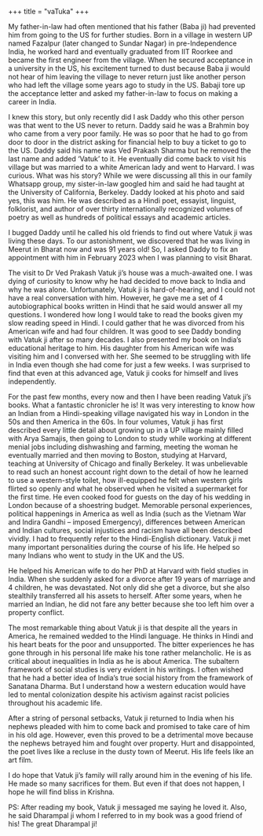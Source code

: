 +++
title = "vaTuka"
+++

My father-in-law had often mentioned that his father (Baba ji) had prevented him from going to the US for further studies. Born in a village in western UP named Fazalpur (later changed to Sundar Nagar) in pre-Independence India, he worked hard and eventually graduated from IIT Roorkee and became the first engineer from the village. When he secured acceptance in a university in the US, his excitement turned to dust because Baba ji would not hear of him leaving the village to never return just like another person who had left the village some years ago to study in the US. Babaji tore up the acceptance letter and asked my father-in-law to focus on making a career in India.

I knew this story, but only recently did I ask Daddy who this other person was that went to the US never to return. Daddy said he was a Brahmin boy who came from a very poor family. He was so poor that he had to go from door to door in the district asking for financial help to buy a ticket to go to the US. Daddy said his name was Ved Prakash Sharma but he removed the last name and added ‘Vatuk’ to it. He eventually did come back to visit his village but was married to a white American lady and went to Harvard. I was curious. What was his story? While we were discussing all this in our family Whatsapp group, my sister-in-law googled him and said he had taught at the University of California, Berkeley. Daddy looked at his photo and said yes, this was him. He was described as a Hindi poet, essayist, linguist, folklorist, and author of over thirty internationally recognized volumes of poetry as well as hundreds of political essays and academic articles.

I bugged Daddy until he called his old friends to find out where Vatuk ji was living these days. To our astonishment, we discovered that he was living in Meerut in Bharat now and was 91 years old! So, I asked Daddy to fix an appointment with him in February 2023 when I was planning to visit Bharat.

The visit to Dr Ved Prakash Vatuk ji’s house was a much-awaited one. I was dying of curiosity to know why he had decided to move back to India and why he was alone. Unfortunately, Vatuk ji is hard-of-hearing, and I could not have a real conversation with him. However, he gave me a set of 4 autobiographical books written in Hindi that he said would answer all my questions. I wondered how long I would take to read the books given my slow reading speed in Hindi. I could gather that he was divorced from his American wife and had four children. It was good to see Daddy bonding with Vatuk ji after so many decades. I also presented my book on India’s educational heritage to him. His daughter from his American wife was visiting him and I conversed with her. She seemed to be struggling with life in India even though she had come for just a few weeks. I was surprised to find that even at this advanced age, Vatuk ji cooks for himself and lives independently.

For the past few months, every now and then I have been reading Vatuk ji’s books. What a fantastic chronicler he is! It was very interesting to know how an Indian from a Hindi-speaking village navigated his way in London in the 50s and then America in the 60s. In four volumes, Vatuk ji has first described every little detail about growing up in a UP village mainly filled with Arya Samajis, then going to London to study while working at different menial jobs including dishwashing and farming, meeting the woman he eventually married and then moving to Boston, studying at Harvard, teaching at University of Chicago and finally Berkeley. It was unbelievable to read such an honest account right down to the detail of how he learned to use a western-style toilet, how ill-equipped he felt when western girls flirted so openly and what he observed when he visited a supermarket for the first time. He even cooked food for guests on the day of his wedding in London because of a shoestring budget. Memorable personal experiences, political happenings in America as well as India (such as the Vietnam War and Indira Gandhi – imposed Emergency), differences between American and Indian cultures, social injustices and racism have all been described vividly.  I had to frequently refer to the Hindi-English dictionary. Vatuk ji met many important personalities during the course of his life. He helped so many Indians who went to study in the UK and the US.

He helped his American wife to do her PhD at Harvard with field studies in India. When she suddenly asked for a divorce after 19 years of marriage and 4 children, he was devastated. Not only did she get a divorce, but she also stealthily transferred all his assets to herself. After some years, when he married an Indian, he did not fare any better because she too left him over a property conflict.

The most remarkable thing about Vatuk ji is that despite all the years in America, he remained wedded to the Hindi language. He thinks in Hindi and his heart beats for the poor and unsupported. The bitter experiences he has gone through in his personal life make his tone rather melancholic. He is as critical about inequalities in India as he is about America.  The subaltern framework of social studies is very evident in his writings. I often wished that he had a better idea of India’s true social history from the framework of Sanatana Dharma. But I understand how a western education would have led to mental colonization despite his activism against racist policies throughout his academic life.

After a string of personal setbacks, Vatuk ji returned to India when his nephews pleaded with him to come back and promised to take care of him in his old age. However, even this proved to be a detrimental move because the nephews betrayed him and fought over property. Hurt and disappointed, the poet lives like a recluse in the dusty town of Meerut. His life feels like an art film.

I do hope that Vatuk ji’s family will rally around him in the evening of his life. He made so many sacrifices for them. But even if that does not happen, I hope he will find bliss in Krishna.

PS: After reading my book, Vatuk ji messaged me saying he loved it. Also, he said Dharampal ji whom I referred to in my book was a good friend of his! The great Dharampal ji!